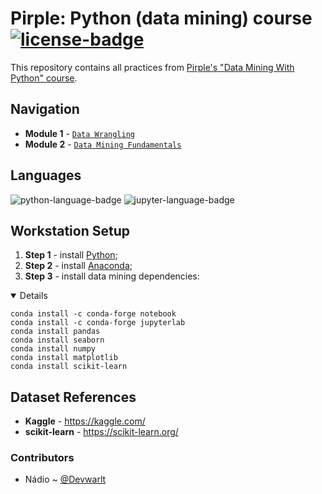 # Pirple: Python (data mining) course [![license-badge]][license]
This repository contains all practices from [Pirple's "Data Mining With Python" course][pirple-py-dm-course].

## Navigation
- **Module 1** - [`Data Wrangling`][module-1]
- **Module 2** - [`Data Mining Fundamentals`][module-2]

## Languages
![python-language-badge] ![jupyter-language-badge]

## Workstation Setup
1. **Step 1** - install [Python][ref-1];
1. **Step 2** - install [Anaconda][ref-2];
1. **Step 3** - install data mining dependencies:
<details open>

```terminal
conda install -c conda-forge notebook
conda install -c conda-forge jupyterlab
conda install pandas
conda install seaborn
conda install numpy
conda install matplotlib
conda install scikit-learn
```

</details>

## Dataset References
- **Kaggle** - https://kaggle.com/
- **scikit-learn** - https://scikit-learn.org/

### Contributors
- Nádio ~ [@Devwarlt][nadio-ref]

[nadio-ref]: https://github.com/Devwarlt

[python-language-badge]: https://img.shields.io/badge/Python-3.8.3-yellow?logo=python&style=plastic
[jupyter-language-badge]: https://img.shields.io/badge/Notebook-6.0.3-yellow?logo=jupyter&style=plastic

[license-badge]: https://img.shields.io/badge/License-WTFPL-black?style=plastic
[license]: /LICENSE

[pirple-py-dm-course]: https://www.pirple.com/#cst-v2-section-SJx3vzU37

[ref-1]: https://www.python.org/downloads/
[ref-2]: https://docs.anaconda.com/anaconda/install/

[module-1]: /PyDM.Module1
[module-2]: /PyDM.Module2
